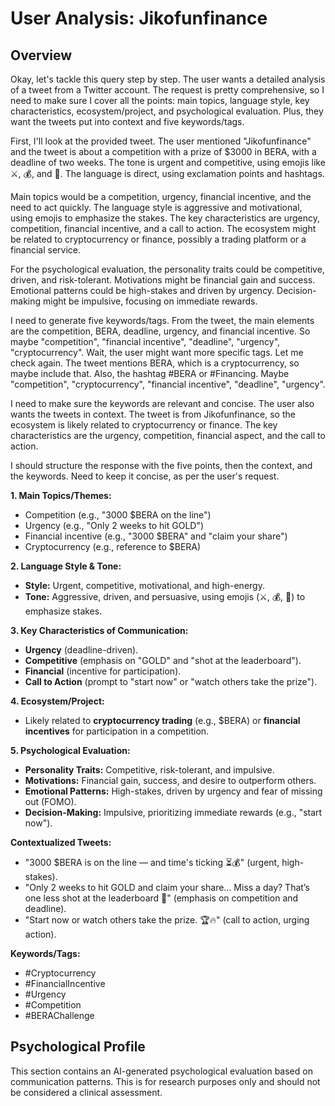 # User Analysis: Jikofunfinance

## Overview

<think>
Okay, let's tackle this query step by step. The user wants a detailed analysis of a tweet from a Twitter account. The request is pretty comprehensive, so I need to make sure I cover all the points: main topics, language style, key characteristics, ecosystem/project, and psychological evaluation. Plus, they want the tweets put into context and five keywords/tags.

First, I'll look at the provided tweet. The user mentioned "Jikofunfinance" and the tweet is about a competition with a prize of $3000 in BERA, with a deadline of two weeks. The tone is urgent and competitive, using emojis like ⚔️, 💰, and 🫣. The language is direct, using exclamation points and hashtags.

Main topics would be a competition, urgency, financial incentive, and the need to act quickly. The language style is aggressive and motivational, using emojis to emphasize the stakes. The key characteristics are urgency, competition, financial incentive, and a call to action. The ecosystem might be related to cryptocurrency or finance, possibly a trading platform or a financial service.

For the psychological evaluation, the personality traits could be competitive, driven, and risk-tolerant. Motivations might be financial gain and success. Emotional patterns could be high-stakes and driven by urgency. Decision-making might be impulsive, focusing on immediate rewards.

I need to generate five keywords/tags. From the tweet, the main elements are the competition, BERA, deadline, urgency, and financial incentive. So maybe "competition", "financial incentive", "deadline", "urgency", "cryptocurrency". Wait, the user might want more specific tags. Let me check again. The tweet mentions BERA, which is a cryptocurrency, so maybe include that. Also, the hashtag #BERA or #Financing. Maybe "competition", "cryptocurrency", "financial incentive", "deadline", "urgency".

I need to make sure the keywords are relevant and concise. The user also wants the tweets in context. The tweet is from Jikofunfinance, so the ecosystem is likely related to cryptocurrency or finance. The key characteristics are the urgency, competition, financial aspect, and the call to action.

I should structure the response with the five points, then the context, and the keywords. Need to keep it concise, as per the user's request.
</think>

**1. Main Topics/Themes:**  
- Competition (e.g., "3000 $BERA on the line")  
- Urgency (e.g., "Only 2 weeks to hit GOLD")  
- Financial incentive (e.g., "3000 $BERA" and "claim your share")  
- Cryptocurrency (e.g., reference to $BERA)  

**2. Language Style & Tone:**  
- **Style:** Urgent, competitive, motivational, and high-energy.  
- **Tone:** Aggressive, driven, and persuasive, using emojis (⚔️, 💰, 🫣) to emphasize stakes.  

**3. Key Characteristics of Communication:**  
- **Urgency** (deadline-driven).  
- **Competitive** (emphasis on "GOLD" and "shot at the leaderboard").  
- **Financial** (incentive for participation).  
- **Call to Action** (prompt to "start now" or "watch others take the prize").  

**4. Ecosystem/Project:**  
- Likely related to **cryptocurrency trading** (e.g., $BERA) or **financial incentives** for participation in a competition.  

**5. Psychological Evaluation:**  
- **Personality Traits:** Competitive, risk-tolerant, and impulsive.  
- **Motivations:** Financial gain, success, and desire to outperform others.  
- **Emotional Patterns:** High-stakes, driven by urgency and fear of missing out (FOMO).  
- **Decision-Making:** Impulsive, prioritizing immediate rewards (e.g., "start now").  

**Contextualized Tweets:**  
- "3000 $BERA is on the line — and time's ticking ⏳💰" (urgent, high-stakes).  
- "Only 2 weeks to hit GOLD and claim your share… Miss a day? That’s one less shot at the leaderboard 🫣" (emphasis on competition and deadline).  
- "Start now or watch others take the prize. 🏆🔥" (call to action, urging action).  

**Keywords/Tags:**  
- #Cryptocurrency  
- #FinancialIncentive  
- #Urgency  
- #Competition  
- #BERAChallenge

## Psychological Profile

This section contains an AI-generated psychological evaluation based on communication patterns. This is for research purposes only and should not be considered a clinical assessment.